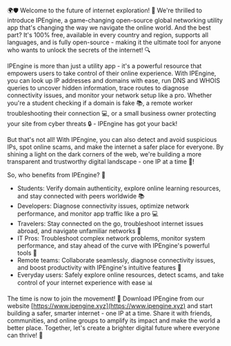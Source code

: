 🌍🛡️ Welcome to the future of internet exploration! 🚀 We're thrilled to introduce IPEngine, a game-changing open-source global networking utility app that's changing the way we navigate the online world. And the best part? It's 100% free, available in every country and region, supports all languages, and is fully open-source - making it the ultimate tool for anyone who wants to unlock the secrets of the internet! 🔍

IPEngine is more than just a utility app - it's a powerful resource that empowers users to take control of their online experience. With IPEngine, you can look up IP addresses and domains with ease, run DNS and WHOIS queries to uncover hidden information, trace routes to diagnose connectivity issues, and monitor your network setup like a pro. Whether you're a student checking if a domain is fake 📚, a remote worker troubleshooting their connection 💻, or a small business owner protecting your site from cyber threats 🔒 - IPEngine has got your back!

But that's not all! With IPEngine, you can also detect and avoid suspicious IPs, spot online scams, and make the internet a safer place for everyone. By shining a light on the dark corners of the web, we're building a more transparent and trustworthy digital landscape - one IP at a time 🔗!

So, who benefits from IPEngine? 🤔

* Students: Verify domain authenticity, explore online learning resources, and stay connected with peers worldwide 📚
* Developers: Diagnose connectivity issues, optimize network performance, and monitor app traffic like a pro 💻
* Travelers: Stay connected on the go, troubleshoot internet issues abroad, and navigate unfamiliar networks 🛬
* IT Pros: Troubleshoot complex network problems, monitor system performance, and stay ahead of the curve with IPEngine's powerful tools 🔧
* Remote teams: Collaborate seamlessly, diagnose connectivity issues, and boost productivity with IPEngine's intuitive features 💼
* Everyday users: Safely explore online resources, detect scams, and take control of your internet experience with ease 📊

The time is now to join the movement! 🌟 Download IPEngine from our website [https://www.ipengine.xyz](https://www.ipengine.xyz) and start building a safer, smarter internet - one IP at a time. Share it with friends, communities, and online groups to amplify its impact and make the world a better place. Together, let's create a brighter digital future where everyone can thrive! 💫